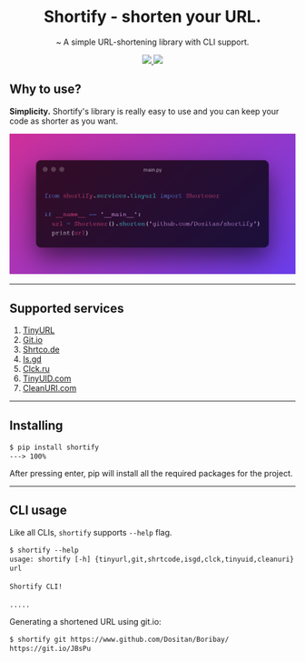 <div align="center">
    <h1>Shortify - shorten your URL.</h1>
    <p>~ A simple URL-shortening library with CLI support.</p>
</div>

<div align="center">
    <a href="https://shortify.readthedocs.io/en/latest">
        <img src="https://img.shields.io/pypi/dw/shortify.svg"/>
    </a>
    <a href="https://shortify.readthedocs.io/en/latest">
        <img src="https://readthedocs.org/projects/shortify/badge/?version=latest">
    </a>
</div>

## Why to use?
**Simplicity.** Shortify's library is really easy to use and you can keep your code as shorter as you want.

![Usage example](./examples/tinyurl.png)

-----

## Supported services
1. [TinyURL](https://tinyurl.com)
2. [Git.io](https://git.io)
3. [Shrtco.de](https://shrtco.de)
4. [Is.gd](https://is.gd)
5. [Clck.ru](https://clck.ru)
6. [TinyUID.com](https://tinyuid.com)
7. [CleanURI.com](https://cleanuri.com)

-----

## Installing
```console
$ pip install shortify
---> 100%
```

After pressing enter, pip will install all the required packages for the project.

-----

## CLI usage
Like all CLIs, `shortify` supports `--help` flag.
```console
$ shortify --help
usage: shortify [-h] {tinyurl,git,shrtcode,isgd,clck,tinyuid,cleanuri} url

Shortify CLI!

.....
```

Generating a shortened URL using git.io:
```console
$ shortify git https://www.github.com/Dositan/Boribay/
https://git.io/JBsPu
```
